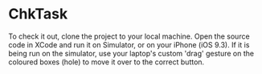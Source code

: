 # ChkTask

To check it out, clone the project to your local machine. Open the source code in XCode and run it on Simulator, or on your iPhone (iOS 9.3).
If it is being run on the simulator, use your laptop's custom 'drag' gesture on the coloured boxes (hole) to move it over to the correct button.
